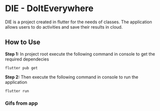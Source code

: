 # DIE - DoItEverywhere

DIE is a project created in flutter for the needs of classes. The application allows users to do activities and save their results in cloud.

## How to Use

**Step 1:**
In project root execute the following command in console to get the required dependecies

```
flutter pub get
```

**Step 2:**
Then execute the following command in console to run the application

```
flutter run
```

### Gifs from app
